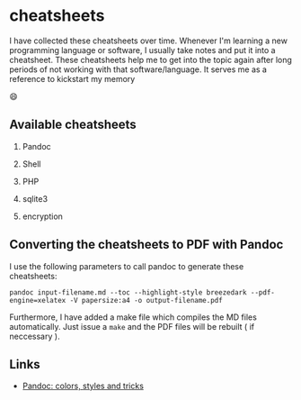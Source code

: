 # cheatsheets

I have collected these cheatsheets over time. Whenever I'm learning a new programming language or software, 
I usually take notes and put it into a cheatsheet. These cheatsheets help me to get into the topic again 
after long periods of not working with that software/language. It serves me as a reference to kickstart my memory

:smile:

## Available cheatsheets

1. Pandoc

2. Shell

3. PHP

4. sqlite3

5. encryption

## Converting the cheatsheets to PDF with Pandoc

I use the following parameters to call pandoc to generate these cheatsheets:

```
pandoc input-filename.md --toc --highlight-style breezedark --pdf-engine=xelatex -V papersize:a4 -o output-filename.pdf
```

Furthermore, I have added a make file which compiles the MD files automatically. Just issue a `make` and the PDF
files will be rebuilt ( if neccessary ). 

## Links

* [Pandoc: colors, styles and tricks](https://girondi.net/post/pandoc_notes/)
